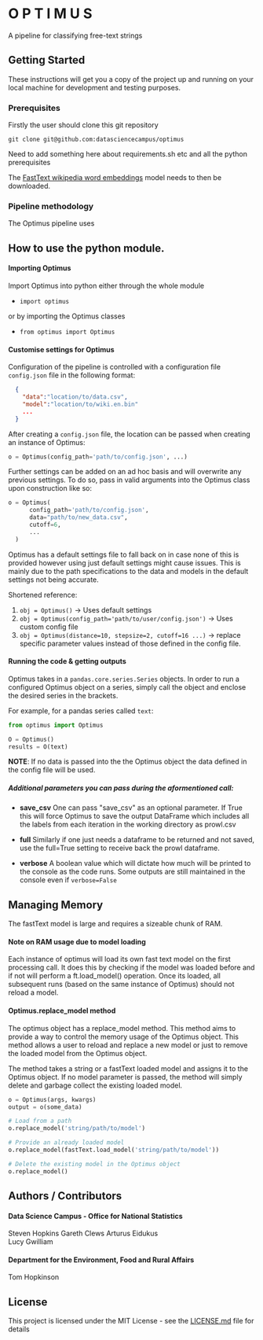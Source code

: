 # O P T I M U S

A pipeline for classifying free-text strings

## Getting Started

These instructions will get you a copy of the project up and running on your local machine for development and testing purposes.

### Prerequisites

Firstly the user should clone this git repository

```
git clone git@github.com:datasciencecampus/optimus
```

Need to add something here about requirements.sh etc and all the python prerequisites

The [FastText wikipedia word embeddings](https://github.com/facebookresearch/fastText/blob/master/pretrained-vectors.md) model needs to then be downloaded.

### Pipeline methodology

The Optimus pipeline uses

## How to use the python module.

#### Importing Optimus
Import Optimus into python either through the whole module

  * `import optimus`

or by importing the Optimus classes

  * `from optimus import Optimus`

#### Customise settings for Optimus

Configuration of the pipeline is controlled with a configuration file `config.json` file in the following format:

```json
  {
    "data":"location/to/data.csv",
    "model":"location/to/wiki.en.bin"
    ...
  }
```

After creating a `config.json` file, the location can be passed when creating an instance of Optimus:

```python
o = Optimus(config_path='path/to/config.json', ...)
```

Further settings can be added on an ad hoc basis and will overwrite any previous settings. To do so, pass in valid arguments into the Optimus class upon construction like so:

```python
o = Optimus(
      config_path='path/to/config.json',
      data="path/to/new_data.csv",
      cutoff=6,
      ...
  )
```

Optimus has a default settings file to fall back on in case none of this is provided however using just default settings might cause issues. This is mainly due to the path specifications to the data and models in the default settings not being accurate.


Shortened reference:

 1. `obj = Optimus()` -> Uses default settings
 2. `obj = Optimus(config_path='path/to/user/config.json')` -> Uses custom config file
 3. `obj = Optimus(distance=10, stepsize=2, cutoff=16 ...)` -> replace specific parameter values instead of those defined in the config file.

#### Running the code & getting outputs

Optimus takes in a `pandas.core.series.Series` objects. In order to run a configured Optimus object on a series, simply call the object and enclose the desired series in the brackets.

For example, for a pandas series called `text`:

``` python
from optimus import Optimus

O = Optimus()
results = O(text)
```

**NOTE**: If no data is passed into the the Optimus object the data defined in the config file will be used.

##### Additional parameters you can pass during the aformentioned call:

* **save_csv**
One can pass "save_csv" as an optional parameter. If True this will force Optimus to save the output DataFrame which includes all the labels from each iteration in the working directory as prowl.csv


* **full**
Similarly if one just needs a dataframe to be returned and not saved, use the full=True setting to receive back the prowl dataframe.

* **verbose**
A boolean value which will dictate how much will be printed to the console as the code runs. Some outputs are still maintained in the console even if `verbose=False`

## Managing Memory

The fastText model is large and requires a sizeable chunk of RAM.

#### Note on RAM usage due to model loading

Each instance of optimus will load its own fast text model on the first processing call. It does this by checking if the model was loaded before and if not will perform a ft.load_model() operation. Once its loaded, all subsequent runs (based on the same instance of Optimus) should not reload a model.

#### Optimus.replace_model method

The optimus object has a replace_model method. This method aims to provide a way to control the memory usage of the Optimus object. This method allows a user to reload and replace a new model or just to remove the loaded model from the Optimus object.

The method takes a string or a fastText loaded model and assigns it to the Optimus object. If no model parameter is passed, the method will simply delete and garbage collect the existing loaded model.

```python
o = Optimus(args, kwargs)
output = o(some_data)

# Load from a path
o.replace_model('string/path/to/model')

# Provide an already loaded model
o.replace_model(fastText.load_model('string/path/to/model'))

# Delete the existing model in the Optimus object
o.replace_model()

```

## Authors / Contributors

#### Data Science Campus - Office for National Statistics
Steven Hopkins
Gareth Clews
Arturus Eidukus  
Lucy Gwilliam

#### Department for the Environment, Food and Rural Affairs
Tom Hopkinson

## License

This project is licensed under the MIT License - see the [LICENSE.md](LICENSE.md) file for details
